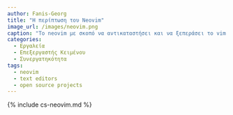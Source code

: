 ```yaml
---
author: Fanis-Georg
title: "Η περίπτωση του Neovim"
image_url: /images/neovim.png
caption: "Τo neovim με σκοπό να αντικαταστήσει και να ξεπεράσει το vim. Πρόκειται για ένα φορκ του vim με σκοπό να κάνει πιό εύκολη την ενσωμάτωση διαφόρων plugin(όπως themes, fuzzy finder κλπ) αλλά και API's (όπως language server). Επίσης, δεν εξαρτάται από έναν maintainer επειδή στο αρχικό vim μόνο ο δημιουργός κάνει patch χωρίς να δέχεται αλλαγές απο την ευραία κοινώτητα. Ώς αποτέλεσμα το codebase είναι πιό ευανάγνωστο και τα issues κλείνουν πιό γρηγορα μιας και το community αναλαμβάνει αρκετές διορθώσεις ή/και ανάπτυξη επιπλέον λειτουργιων πρίν τις υιοθετήσει το vim."
categories:
  - Εργαλεία
  - Επεξεργαστής Κειμένου
  - Συνεργατηκότητα
tags:
  - neovim
  - text editors
  - open source projects
---
```


{% include cs-neovim.md %}
